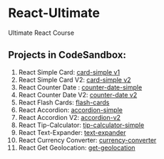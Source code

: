 # React-Ultimate
Ultimate React Course

## Projects in CodeSandbox:
1. React Simple Card: [card-simple v1](https://codesandbox.io/s/blazing-leftpad-cx722x?file=/src/index.js)
2. React Simple Card V2: [card-simple v2](https://codesandbox.io/s/card-simple-qclwpm)
3. React Counter Date : [counter-date-simple](https://codesandbox.io/s/counterdate-simple-ncvp9y?file=/src/App.js)
4. React Counter Date V2: [counter-date v2](https://codesandbox.io/s/counterdate-simple-v2-rq8nq7?file=/src/App.js)
5. React Flash Cards: [flash-cards](https://codesandbox.io/s/flash-cards-vf4rfw?file=/src/App.js)
6. React Accordion: [accordion-simple](https://codesandbox.io/s/accordion-simple-tx2vgs)
7. React Accordion V2: [accordion-v2](https://codesandbox.io/s/accordion-simple-v2-mlcxk2)
8. React Tip-Calculator: [tip-calculator-simple](https://codesandbox.io/s/tip-calculator-clr2k7)
9. React Text-Expander: [text-expander](https://codesandbox.io/s/text-expander-tkgvrk)
10. React Currency Converter: [currency-converter](https://codesandbox.io/s/currency-converter-w3s4gd?file=/src/App.js)
11. React Get Geolocation: [get-geolocation](https://codesandbox.io/s/get-geolocation-gf4frw?file=/src/App.js)

